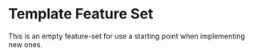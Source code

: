 # Template Feature Set

This is an empty feature-set for use a starting point when implementing new ones.
